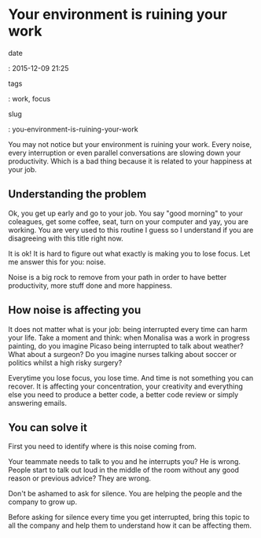 Your environment is ruining your work
=====================================

date

:   2015-12-09 21:25

tags

:   work, focus

slug

:   you-environment-is-ruining-your-work

You may not notice but your environment is ruining your work. Every
noise, every interruption or even parallel conversations are slowing
down your productivity. Which is a bad thing because it is related to
your happiness at your job.

Understanding the problem
-------------------------

Ok, you get up early and go to your job. You say "good morning" to your
coleagues, get some coffee, seat, turn on your computer and yay, you are
working. You are very used to this routine I guess so I understand if
you are disagreeing with this title right now.

It is ok! It is hard to figure out what exactly is making you to lose
focus. Let me answer this for you: noise.

Noise is a big rock to remove from your path in order to have better
productivity, more stuff done and more happiness.

How noise is affecting you
--------------------------

It does not matter what is your job: being interrupted every time can
harm your life. Take a moment and think: when Monalisa was a work in
progress painting, do you imagine Picaso being interrupted to talk about
weather? What about a surgeon? Do you imagine nurses talking about
soccer or politics whilst a high risky surgery?

Everytime you lose focus, you lose time. And time is not something you
can recover. It is affecting your concentration, your creativity and
everything else you need to produce a better code, a better code review
or simply answering emails.

You can solve it
----------------

First you need to identify where is this noise coming from.

Your teammate needs to talk to you and he interrupts you? He is wrong.
People start to talk out loud in the middle of the room without any good
reason or previous advice? They are wrong.

Don't be ashamed to ask for silence. You are helping the people and the
company to grow up.

Before asking for silence every time you get interrupted, bring this
topic to all the company and help them to understand how it can be
affecting them.

